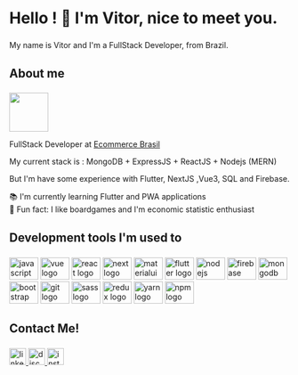 <h1 align="left">Hello ! 🐶 I'm Vitor, nice to meet you.</h1>

###

<p align="left">My name is Vitor and I'm a FullStack Developer, from Brazil.</p>

###

<h2 align="left">About me</h2>

###
<img width="70" src="https://media.giphy.com/media/L1KpkdbH8aEkXow8eV/giphy.gif" />
<p align="left">FullStack Developer at <a href="https://stafebank.com.br/">Ecommerce Brasil</a></p>
<p align="left">My current stack is : MongoDB + ExpressJS + ReactJS + Nodejs (MERN)</p>
<p align="left">But I'm have some experience with Flutter, NextJS ,Vue3, SQL and Firebase.</p>
<p align="left">📚 I'm currently learning Flutter and PWA applications<br>🎲 Fun fact: I like boardgames and I'm economic statistic enthusiast </p>

###

<h2 align="left">Development tools I'm used to</h2>

###

<div align="left">
  <img src="https://cdn.jsdelivr.net/gh/devicons/devicon/icons/javascript/javascript-original.svg" height="40" width="52" alt="javascript logo"  />
  <img src="https://cdn.jsdelivr.net/gh/devicons/devicon/icons/vuejs/vuejs-original.svg" height="40" width="52" alt="vue logo" />        
  <img src="https://cdn.jsdelivr.net/gh/devicons/devicon/icons/react/react-original.svg" height="40" width="52" alt="react logo"  />
  <img src="https://cdn.jsdelivr.net/gh/devicons/devicon/icons/nextjs/nextjs-original.svg" height="40" width="52" alt="next logo"/>   
  <img src="https://cdn.jsdelivr.net/gh/devicons/devicon/icons/materialui/materialui-original.svg" height="40" width="52" alt="materialui logo" />
  <img src="https://cdn.jsdelivr.net/gh/devicons/devicon/icons/flutter/flutter-original.svg" height="40" width="52" alt="flutter logo"/>
  <img src="https://cdn.jsdelivr.net/gh/devicons/devicon/icons/nodejs/nodejs-original.svg" height="40" width="52" alt="nodejs logo"  />
  <img src="https://cdn.jsdelivr.net/gh/devicons/devicon/icons/firebase/firebase-plain.svg" height="40" width="52" alt="firebase logo" />
  <img src="https://cdn.jsdelivr.net/gh/devicons/devicon/icons/mongodb/mongodb-original.svg" height="40" width="52" alt="mongodb logo" />      
  <img src="https://cdn.jsdelivr.net/gh/devicons/devicon/icons/bootstrap/bootstrap-original.svg" height="40" width="52" alt="bootstrap logo"  />
  <img src="https://cdn.jsdelivr.net/gh/devicons/devicon/icons/git/git-original.svg" height="40" width="52" alt="git logo"  />
  <img src="https://cdn.jsdelivr.net/gh/devicons/devicon/icons/sass/sass-original.svg" height="40" width="52" alt="sass logo"  />
  <img src="https://cdn.jsdelivr.net/gh/devicons/devicon/icons/redux/redux-original.svg" height="40" width="52" alt="redux logo"  />
  <img src="https://cdn.jsdelivr.net/gh/devicons/devicon/icons/yarn/yarn-original-wordmark.svg" height="40" width="52" alt="yarn logo"  />
  <img src="https://cdn.jsdelivr.net/gh/devicons/devicon/icons/npm/npm-original-wordmark.svg" height="40" width="52" alt="npm logo"  />
</div>

###

<h2 align="left">Contact Me!</h2>

###

<div align="left">
  <a href="https://www.linkedin.com/in/vitor-henrique-okubo-sabatin-234689187/" target="_blank">
    <img src="https://img.shields.io/static/v1?message=LinkedIn&logo=linkedin&label=&color=0077B5&logoColor=white&labelColor=&style=for-the-badge" height="30" alt="linkedin logo"  />
  </a>
  <a href="discordapp.com/channels/@me/325467889480105985" target="_blank">
    <img src="https://img.shields.io/static/v1?message=Discord&logo=discord&label=&color=7289DA&logoColor=white&labelColor=&style=for-the-badge" height="30" alt="discord logo"  />
  </a>
  <a href="https://www.instagram.com/vsabatin_/" target="_blank">
    <img src="https://img.shields.io/static/v1?message=Instagram&logo=instagram&label=&color=E4405F&logoColor=white&labelColor=&style=for-the-badge" height="30" alt="instagram logo"  />
  </a>
</div>




